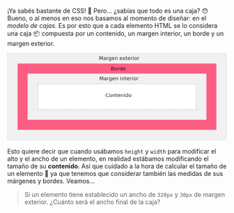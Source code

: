 ¡Ya sabés bastante de CSS! :raised_hands: Pero… ¿sabías que todo es una caja? :hushed: Bueno, o al menos en eso nos basamos al momento de diseñar: en el _modelo de cajas_. Es por esto que a cada elemento HTML se lo considera una caja :package: compuesta por un contenido, un margen interior, un borde y un margen exterior.

<div style="display:center;">
<img src="https://raw.githubusercontent.com/MumukiProject/mumuki-guia-html-diseno/master/assets/modelo_cajas_1566497793652.png" alt="modelo_cajas_1566497793652.png" width="auto" height="auto">
</div>

Esto quiere decir que cuando usábamos `height` y `width` para modificar el alto y el ancho de un elemento, en realidad estábamos modificando el tamaño de su **contenido**. Así que cuidado a la hora de calcular el tamaño de un elemento :straight_ruler: ya que tenemos que considerar también las medidas de sus márgenes y bordes. Veamos...

> Si un elemento tiene establecido un ancho de `320px` y `30px` de margen exterior. ¿Cuánto será el ancho final de la caja?